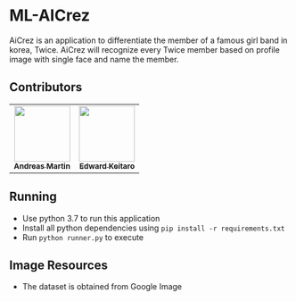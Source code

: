 # ML-AICrez

AiCrez is an application to differentiate the member of a famous girl band in korea, Twice. AiCrez will recognize every Twice member based on profile image with single face and name the member.


## Contributors

<table>
  <tr>
    <td align="center">
      <a href="https://AVM-Martin.my.id/">
        <img src="https://github.com/AVM-Martin.png" width="100px;" alt=""/><br />
        <sub><b>Andreas Martin</b></sub>
      </a>
    </td>
    <td align="center">
      <a href="https://github.com/ekeitaro/">
        <img src="https://github.com/ekeitaro.png" width="100px;" alt=""/><br />
        <sub><b>Edward Keitaro</b></sub>
      </a>
    </td>
  </tr>
</table>


## Running

  * Use python 3.7 to run this application
  * Install all python dependencies using `pip install -r requirements.txt`
  * Run `python runner.py` to execute


## Image Resources

  * The dataset is obtained from Google Image
